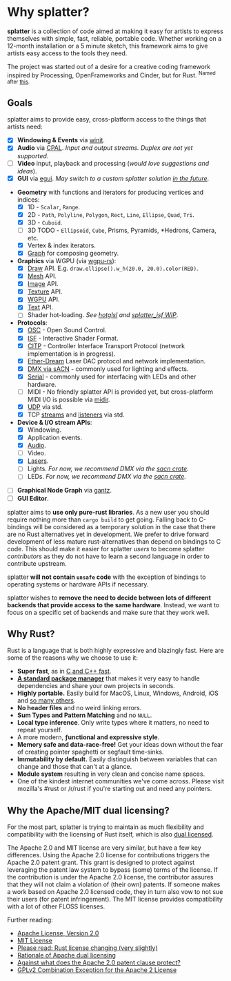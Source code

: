 # Why splatter?

**splatter** is a collection of code aimed at making it easy for artists to
express themselves with simple, fast, reliable, portable code.  Whether working
on a 12-month installation or a 5 minute sketch, this framework aims to give
artists easy access to the tools they need.

The project was started out of a desire for a creative coding framework inspired
by Processing, OpenFrameworks and Cinder, but for Rust. <sup>Named after
[this](https://www.youtube.com/watch?v=A-Pkx37kYf4).</sup>

## Goals

splatter aims to provide easy, cross-platform access to the things that artists
need:

- [x] **Windowing & Events** via [winit](https://crates.io/crates/winit).
- [x] **Audio** via [CPAL](https://crates.io/crates/cpal). *Input and
  output streams. Duplex are not yet supported.*
- [ ] **Video** input, playback and processing (*would love suggestions and
  ideas*).
- [x] **GUI** via [egui](https://crates.io/crates/egui). *May switch to a custom
  splatter solution [in the
  future](https://github.com/splatter-org/splatter/issues/383)*.
- **Geometry** with functions and iterators for producing vertices and indices:
  - [x] 1D - `Scalar`, `Range`.
  - [x] 2D - `Path`, `Polyline`, `Polygon`, `Rect`, `Line`, `Ellipse`, `Quad`,
    `Tri`.
  - [x] 3D - `Cuboid`.
  - [ ] 3D TODO - `Ellipsoid`, `Cube`, Prisms, Pyramids, *Hedrons, Camera, etc.
  - [x] Vertex & index iterators.
  - [x] [Graph](https://docs.rs/splatter/latest/splatter/geom/graph/index.html) for
    composing geometry.
- **Graphics** via WGPU (via [wgpu-rs](https://github.com/gfx-rs/wgpu-rs)):
  - [x] [Draw](https://docs.rs/splatter/latest/splatter/draw/index.html) API. E.g.
    `draw.ellipse().w_h(20.0, 20.0).color(RED)`.
  - [x] [Mesh](https://docs.rs/splatter/latest/splatter/mesh/index.html) API.
  - [x] [Image](https://docs.rs/splatter/latest/splatter/image/index.html) API.
  - [x] [Texture](https://docs.rs/splatter/latest/splatter/wgpu/struct.Texture.html) API.
  - [x] [WGPU](https://docs.rs/splatter/latest/splatter/wgpu/index.html) API.
  - [x] [Text](https://docs.rs/splatter/latest/splatter/text/index.html) API.
  - [ ] Shader hot-loading. *See
    [hotglsl](https://github.com/splatter-org/hotglsl) and [splatter_isf
    WIP](https://github.com/splatter-org/splatter/tree/master/splatter_isf)*.
- **Protocols**:
  - [x] [OSC](https://docs.rs/splatter_osc) - Open Sound
    Control.
  - [x] [ISF](https://github.com/splatter-org/isf) - Interactive Shader Format.
  - [x] [CITP](https://github.com/splatter-org/citp) - Controller Interface
    Transport Protocol (network implementation is in progress).
  - [x] [Ether-Dream](https://github.com/splatter-org/ether-dream) Laser DAC
    protocol and network implementation.
  - [x] [DMX via sACN](https://github.com/lschmierer/sacn) - commonly used for
    lighting and effects.
  - [x] [Serial](https://crates.io/crates/serial) - commonly used for
    interfacing with LEDs and other hardware.
  - [ ] MIDI - No friendly splatter API is provided yet, but cross-platform MIDI I/O is possible via [midir](https://crates.io/crates/midir).
  - [x] [UDP](https://doc.rust-lang.org/std/net/struct.UdpSocket.html) via
    std.
  - [x] TCP
    [streams](https://doc.rust-lang.org/std/net/struct.TcpStream.html) and
    [listeners](https://doc.rust-lang.org/std/net/struct.TcpListener.html)
    via std.
- **Device & I/O stream APIs**:
  - [x] Windowing.
  - [x] Application events.
  - [x] [Audio](https://docs.rs/splatter/latest/splatter/app/struct.Audio.html).
  - [ ] Video.
  - [x] [Lasers](https://github.com/splatter-org/splatter/tree/master/splatter_laser).
  - [ ] Lights. *For now, we recommend DMX via the [sacn crate](https://docs.rs/sacn/0.4.4/sacn/).*
  - [ ] LEDs. *For now, we recommend DMX via the [sacn crate](https://docs.rs/sacn/0.4.4/sacn/).*
- [ ] **Graphical Node Graph** via [gantz](https://github.com/splatter-org/gantz).
- [ ] **GUI Editor**.

splatter aims to **use only pure-rust libraries**. As a new user you should
require nothing more than `cargo build` to get going. Falling back to C-bindings
will be considered as a temporary solution in the case that there are no Rust
alternatives yet in development. We prefer to drive forward development of less
mature rust-alternatives than depend on bindings to C code. This should make it
easier for splatter *users* to become splatter *contributors* as they do not have to
learn a second language in order to contribute upstream.

splatter **will not contain `unsafe` code** with the exception of bindings to
operating systems or hardware APIs if necessary.

splatter wishes to **remove the need to decide between lots of different backends
that provide access to the same hardware**. Instead, we want to focus on a
specific set of backends and make sure that they work well.

## Why Rust?

Rust is a language that is both highly expressive and blazingly fast. Here are
some of the reasons why we choose to use it:

- **Super fast**, as in [C and
  C++ fast](https://benchmarksgame-team.pages.debian.net/benchmarksgame/fastest/rust-gpp.html).
- [**A standard package manager**](https://crates.io/) that makes it very
  easy to handle dependencies and share your own projects in seconds.
- **Highly portable.** Easily build for MacOS, Linux, Windows, Android, iOS and
  [so many others](https://forge.rust-lang.org/platform-support.html).
- **No header files** and no weird linking errors.
- **Sum Types and Pattern Matching** and no `NULL`.
- **Local type inference**. Only write types where it matters, no need to repeat
  yourself.
- A more modern, **ƒunctional and expressive style**.
- **Memory safe and data-race-free!** Get your ideas down without the fear of
  creating pointer spaghetti or segfault time-sinks.
- **Immutability by default.** Easily distinguish between variables that can
  change and those that can't at a glance.
- **Module system** resulting in very clean and concise name spaces.
- One of the kindest internet communities we've come across. Please visit
  mozilla's #rust or /r/rust if you're starting out and need any pointers.

## Why the Apache/MIT dual licensing?

For the most part, splatter is trying to maintain as much flexibility and compatibility
with the licensing of Rust itself, which is also [dual licensed](https://www.rust-lang.org/policies/licenses).

The Apache 2.0 and MIT license are very similar, but have a few key differences.
Using the Apache 2.0 license for contributions triggers the Apache 2.0 patent grant.
This grant is designed to protect against leveraging the patent law system to bypass
(some) terms of the license. If the contribution is under the Apache 2.0 license, the
contributor assures that they will not claim a violation of (their own) patents. If
someone makes a work based on Apache 2.0 licensed code, they in turn also vow to
not sue their users (for patent infringement).
The MIT license provides compatibility with a lot of other FLOSS licenses.

Further reading:

* [Apache License, Version 2.0](https://opensource.org/licenses/Apache-2.0)
* [MIT License](https://opensource.org/licenses/MIT)
* [Please read: Rust license changing (very slightly)](https://mail.mozilla.org/pipermail/rust-dev/2012-November/002664.html)
* [Rationale of Apache dual licensing](https://internals.rust-lang.org/t/rationale-of-apache-dual-licensing/8952)
* [Against what does the Apache 2.0 patent clause protect?](https://opensource.stackexchange.com/questions/1881/against-what-does-the-apache-2-0-patent-clause-protect)
* [GPLv2 Combination Exception for the Apache 2 License](https://blog.gerv.net/2016/09/gplv2-combination-exception-for-the-apache-2-license/)
